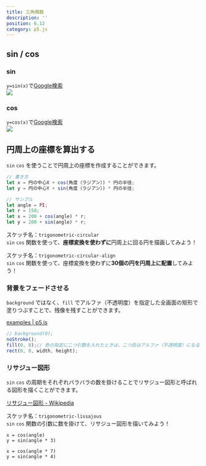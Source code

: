 ```yaml
---
title: 三角関数
description: ''
position: 6.12
category: p5.js
---
```


## sin / cos

### sin

`y=sin(x)`で[Google検索](https://www.google.com/search?q=y%3Dsin(x))  
<img src="/resource/image/p5js_trigonometric_sin.png"/>

### cos

`y=cos(x)`で[Google検索](https://www.google.com/search?q=y%3Dcos(x))  
<img src="/resource/image/p5js_trigonometric_cos.png"/>

<!-- <alert type="success">

スケッチ名：`trigonometric-sin-cos`  
`sin` または `cos` 関数を使って、描画してみよう！  

</alert>

<live-demo src="/resource/livedemo/p5js/trigonometric/sin-cos/"></live-demo> -->

## 円周上の座標を算出する

`sin` `cos` を使うことで円周上の座標を作成することができます。

```javascript
// 書き方
let x = 円の中心X + cos(角度（ラジアン）) * 円の半径;
let y = 円の中心Y + sin(角度（ラジアン）) * 円の半径;

// サンプル
let angle = PI;
let r = 150;
let x = 200 + cos(angle) * r;
let y = 200 + sin(angle) * r;
```

<alert type="success">

スケッチ名：`trigonometric-circular`  
`sin` `cos` 関数を使って、<strong>座標変換を使わずに</strong>円周上に回る円を描画してみよう！  

</alert>

<live-demo src="/resource/livedemo/p5js/trigonometric/circular/"></live-demo>

<alert type="success">

スケッチ名：`trigonometric-circular-align`  
`sin` `cos` 関数を使って、座標変換を使わずに<strong>30個の円を円周上に配置</strong>してみよう！

</alert>

<live-demo src="/resource/livedemo/p5js/trigonometric/circular-align/"></live-demo>

### 背景をフェードさせる

`background` ではなく、`fill` でアルファ（不透明度）を指定した全画面の矩形で塗りつぶすことで、残像を残すことができます。

[examples | p5.js](https://p5js.org/examples/structure-create-graphics.html)

```javascript
// background(0);
noStroke();
fill(0, 8);// 色の指定に二つ引数を入れたときは、二つ目はアルファ（不透明度）になる
rect(0, 0, width, height);
```

<live-demo src="/resource/livedemo/p5js/trigonometric/circular-fade/"></live-demo>


### リサジュー図形

`sin` `cos` の周期をそれぞれバラバラの数を掛けることでリサジュー図形と呼ばれる図形を描くことができます。

[リサジュー図形 - Wikipedia](https://ja.wikipedia.org/wiki/%E3%83%AA%E3%82%B5%E3%82%B8%E3%83%A5%E3%83%BC%E5%9B%B3%E5%BD%A2)

<alert type="success">

スケッチ名：`trigonometric-lissajous`  
`sin` `cos` 関数の引数に数を掛けて、リサジュー図形を描いてみよう！

</alert>

`x = cos(angle)`  
`y = sin(angle * 3)`
<live-demo src="/resource/livedemo/p5js/trigonometric/lissajous-1/"></live-demo>

`x = cos(angle * 7)`  
`y = sin(angle * 4)`
<live-demo src="/resource/livedemo/p5js/trigonometric/lissajous-2/"></live-demo>
